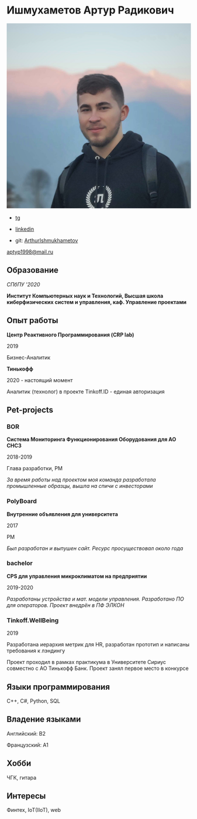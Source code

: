 # Ишмухаметов Артур Радикович

![Arthur Ishmukhametov](/cv/pic.jpg)

* [tg](https://teleg.run/iamstook)

* [linkedin](https://www.linkedin.com/in/arthur-ishmukhametov-2326b1199/)

* git: [ArthurIshmukhametov](https://github.com/ArthurIshmukhametov)

aptyp1998@mail.ru

## Образование

*СПбПУ '2020*

**Институт Компьютерных наук и Технологий, Высшая школа киберфизических систем и управления, каф. Управление проектами**

## Опыт работы

**Центр Реактивного Программирования (CRP lab)**

2019

Бизнес-Аналитик

**Тинькофф**

2020 - настоящий момент

Аналитик (технолог) в проекте Tinkoff.ID - единая авторизация

## Pet-projects

### BOR

**Система Мониторинга Функционирования Оборудования для АО СНСЗ**

2018-2019

Глава разработки, PM

*За время работы над проектом моя команда разработала промышленные образцы, вышла на спичи с инвесторами*

### PolyBoard

**Внутренние объявления для университета**

2017

PM

*Был разработан и выпушен сайт. Ресурс просуществовал около года*

### bachelor

**CPS для управления микроклиматом на предприятии**

2019-2020

*Разработаны устройства и мат. модели управления. Разработано ПО для операторов. Проект внедрён в ПФ ЭЛКОН*

### Tinkoff.WellBeing

2019

Разработана иерархия метрик для HR, разработан прототип и написаны требования к лэндингу

Проект проходил в рамках практикума в Университете Сириус совместно с АО Тинькофф Банк. Проект занял первое место в конкурсе

## Языки программирования

C++, C#, Python, SQL

## Владение языками

Английский: B2

Французский: А1

## Хобби

ЧГК, гитара

## Интересы

Финтех, IoT(IIoT), web
